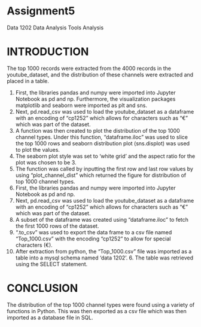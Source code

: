 # Assignment5
Data 1202 Data Analysis Tools Analysis
# INTRODUCTION
The top 1000 records were extracted from the 4000 records in the youtube_dataset, and the distribution of these channels were extracted and placed in a table.

1. First, the libraries pandas and numpy were imported into Jupyter Notebook as pd and np. Furthermore, the visualization packages matplotlib and seaborn were imported as plt and sns.
2. Next, pd.read_csv was used to load the youtube_dataset as a dataframe with an encoding of “cp1252” which allows for characters such as “€” which was part of the dataset. 
3. A function was then created to plot the distribution of the top 1000 channel types. Under this function, “dataframe.iloc” was used to slice the top 1000 rows and seaborn distribution plot (sns.displot) was used to plot the values.
4. The seaborn plot style was set to ‘white grid’ and the aspect ratio for the plot was chosen to be 3.
5. The function was called by inputting the first row and last row values by using “plot_channel_dist” which returned the figure for distribution of top 1000 channel types.
6. First, the libraries pandas and numpy were imported into Jupyter Notebook as pd and np.
7. Next, pd.read_csv was used to load the youtube_dataset as a dataframe with an encoding of “cp1252” which allows for characters such as “€” which was part of the dataset. 
8. A subset of the dataframe was created using “dataframe.iloc” to fetch the first 1000 rows of the dataset. 
9. “.to_csv” was used to export the data frame to a csv file named “Top_1000.csv” with the encoding “cp1252” to allow for special characters (€).
10. After extraction from python, the “Top_1000.csv” file was imported as a table into a mysql schema named ‘data 1202’. 6. The table was retrieved using the SELECT statement.


# CONCLUSION
The distribution of the top 1000 channel types were found using a variety of functions in Python. This was then exported as a csv file which was then imported as a database file in SQL.

